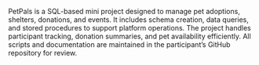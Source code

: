 PetPals is a SQL-based mini project designed to manage pet adoptions, shelters, donations, and events.
It includes schema creation, data queries, and stored procedures to support platform operations.
The project handles participant tracking, donation summaries, and pet availability efficiently.
All scripts and documentation are maintained in the participant’s GitHub repository for review.
